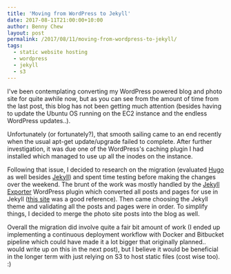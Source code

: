 ```yaml
---
title: 'Moving from WordPress to Jekyll'
date: 2017-08-11T21:00:00+10:00
author: Benny Chew
layout: post
permalink: /2017/08/11/moving-from-wordpress-to-jekyll/
tags:
  - static website hosting
  - wordpress
  - jekyll
  - s3
---
```

I've been contemplating converting my WordPress powered blog and photo site for quite awhile now, but as you can see from the amount of time from the last post, this blog has not been getting much attention (besides having to update the Ubuntu OS running on the EC2 instance and the endless WordPress updates..).

Unfortunately (or fortunately?), that smooth sailing came to an end recently when the usual apt-get update/upgrade failed to complete. After further investigation, it was due one of the WordPress's caching plugin I had installed which managed to use up all the inodes on the instance.

Following that issue, I decided to research on the migration (evaluated [Hugo](http://gohugo.io/) as well besides [Jekyll](https://jekyllrb.com/)) and spent time testing before making the changes over the weekend. The brunt of the work was mostly handled by the [Jekyll Exporter](https://wordpress.org/plugins/jekyll-exporter/) WordPress plugin which converted all posts and pages for use in Jekyll ([this site](http://www.codingpedia.org/ama/how-to-migrate-programming-blog-from-wordpress-to-jekyll/) was a good reference). Then came choosing the Jekyll theme and validating all the posts and pages were in order. To simplify things, I decided to merge the photo site posts into the blog as well. 

Overall the migration did involve quite a fair bit amount of work (I ended up implementing a continuous deployment workflow with Docker and Bitbucket pipeline which could have made it a lot bigger that originally planned.. would write up on this in the next post), but I believe it would be beneficial in the longer term with just relying on S3 to host static files (cost wise too). :)
